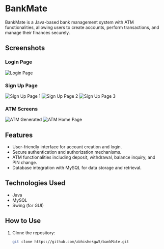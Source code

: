 # BankMate

BankMate is a Java-based bank management system with ATM functionalities, allowing users to create accounts, perform transactions, and manage their finances securely.

## Screenshots

### Login Page
![Login Page](https://github.com/abhishekgw5/bankMate/assets/111060091/f11effbe-1999-451b-a39d-000093f2d392)

### Sign Up Page
![Sign Up Page 1](https://github.com/abhishekgw5/bankMate/assets/111060091/31c23264-6c22-408d-9877-67138f16e90a)
![Sign Up Page 2](https://github.com/abhishekgw5/bankMate/assets/111060091/db77bea1-ed39-4fcf-b61b-4781d4e651b4)
![Sign Up Page 3](https://github.com/abhishekgw5/bankMate/assets/111060091/a0f3dcb2-b175-4b03-8489-fd098dde43b5)

### ATM Screens
![ATM Generated](https://github.com/abhishekgw5/bankMate/assets/111060091/88f267d0-1322-43ca-92b3-b7c744fa0add)
![ATM Home Page](https://github.com/abhishekgw5/bankMate/assets/111060091/984bbafa-fd9f-4a09-ba4f-342970050b56)

## Features

- User-friendly interface for account creation and login.
- Secure authentication and authorization mechanisms.
- ATM functionalities including deposit, withdrawal, balance inquiry, and PIN change.
- Database integration with MySQL for data storage and retrieval.

## Technologies Used

- Java
- MySQL
- Swing (for GUI)

## How to Use

1. Clone the repository:
   ```bash
   git clone https://github.com/abhishekgw5/bankMate.git
